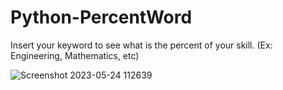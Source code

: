 # Python-PercentWord
Insert your keyword to see what is the percent of your skill. (Ex: Engineering, Mathematics, etc)

![Screenshot 2023-05-24 112639](https://github.com/gblvil/Python-PercentWord/assets/65240218/aa857fa8-fa78-4cf2-bb8f-809c3c15af38)
